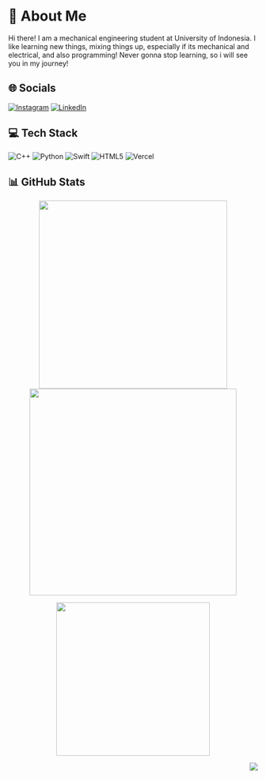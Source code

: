 # 💫 About Me
Hi there! I am a mechanical engineering student at University of Indonesia. I like learning new things, mixing things up, especially if its mechanical and electrical, and also programming! Never gonna stop learning, so i will see you in my journey!


## 🌐 Socials
[![Instagram](https://img.shields.io/badge/Instagram-%23E4405F.svg?logo=Instagram&logoColor=white)](https://instagram.com/alfarizium) [![LinkedIn](https://img.shields.io/badge/LinkedIn-%230077B5.svg?logo=linkedin&logoColor=white)](https://linkedin.com/in/alfarizium) 

## 💻 Tech Stack
![C++](https://img.shields.io/badge/c++-%2300599C.svg?style=for-the-badge&logo=c%2B%2B&logoColor=white) ![Python](https://img.shields.io/badge/python-3670A0?style=for-the-badge&logo=python&logoColor=ffdd54) ![Swift](https://img.shields.io/badge/swift-F54A2A?style=for-the-badge&logo=swift&logoColor=white) ![HTML5](https://img.shields.io/badge/html5-%23E34F26.svg?style=for-the-badge&logo=html5&logoColor=white) ![Vercel](https://img.shields.io/badge/vercel-%23000000.svg?style=for-the-badge&logo=vercel&logoColor=white)

## 📊 GitHub Stats
<p align="center">
  <img src="https://github-readme-stats.vercel.app/api?username=alfarizium&theme=radical&hide_border=false&include_all_commits=true&count_private=false" width="380" />
  <img src="https://nirzak-streak-stats.vercel.app/?user=alfarizium&theme=radical&hide_border=false" width="418" />
</p>
<p align="center">
  <img src="https://github-readme-stats.vercel.app/api/top-langs/?username=alfarizium&theme=radical&hide_border=false&include_all_commits=true&count_private=false&layout=compact" width="310" />
</p>
<p align="right">
  <img src="https://komarev.com/ghpvc/?username=alfarizium&color=f9438a" />
</p>
